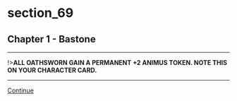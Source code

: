 
# section_69

## Chapter 1 - Bastone

---

!>**ALL OATHSWORN GAIN A PERMANENT +2 ANIMUS TOKEN. NOTE THIS ON YOUR CHARACTER CARD.** 

---

[Continue](output/chapter1/section_60.md)


